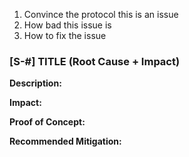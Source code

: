 1. Convince the protocol this is an issue
2. How bad this issue is
3. How to fix the issue


### [S-#] TITLE (Root Cause + Impact)

**Description:** 

**Impact:** 

**Proof of Concept:**

**Recommended Mitigation:** 
